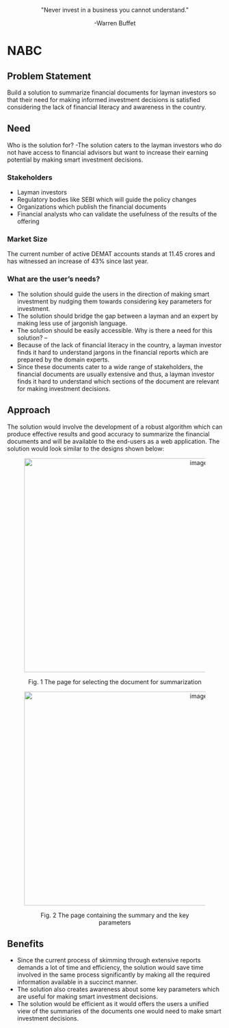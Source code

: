<p align="center">"Never invest in a business you cannot understand."  </p>
<p align="center">  -Warren Buffet</p>

# NABC
## Problem Statement
Build a solution to summarize financial documents for layman investors so that their need for making informed investment decisions is satisfied considering the lack of financial literacy and awareness in the country.
## Need
Who is the solution for? -The solution caters to the layman investors who do not have access to financial advisors but want to increase their earning potential by making smart investment decisions. 
### Stakeholders 
- Layman investors
-	Regulatory bodies like SEBI which will guide the policy changes
-	Organizations which publish the financial documents
-	Financial analysts who can validate the usefulness of the results of the offering

### Market Size 
The current number of active DEMAT accounts stands at 11.45 crores and has witnessed an increase of 43% since last year.
### What are the user’s needs? 
-	The solution should guide the users in the direction of making smart investment by nudging them towards considering key parameters for investment.
-	The solution should bridge the gap between a layman and an expert by making less use of jargonish language.
-	The solution should be easily accessible.
Why is there a need for this solution? – 
-	Because of the lack of financial literacy in the country, a layman investor finds it hard to understand jargons in the financial reports which are prepared by the domain experts.
-	Since these documents cater to a wide range of stakeholders, the financial documents are usually extensive and thus, a layman investor finds it hard to understand which sections of the document are relevant for making investment decisions.

## Approach
The solution would involve the development of a robust algorithm which can produce effective results and good accuracy to summarize the financial documents and will be available to the end-users as a web application. 
The solution would look similar to the designs shown below:
 <figure class="image" align="center">
     <img height="500" width="800" style="text-align: center" class="center" alt="image" src="https://user-images.githubusercontent.com/104067263/208142942-778ffd6e-ddbd-4994-b20d-2c4819564efc.png" title="The page for selecting the document for summarization">
     <p align="center">Fig. 1 The page for selecting the document for summarization</p>
    
 </figure>
 <figure class="image" align="center">
         <img height="500" width="800" class="center" alt="image" src="https://user-images.githubusercontent.com/104067263/208162028-326ef0a1-7a45-4834-9e75-57ea2578068b.png">
        <p align="center">Fig. 2 The page containing the summary and the key parameters</p>
 </figure>


## Benefits
-	Since the current process of skimming through extensive reports demands a lot of time and efficiency, the solution would save time involved in the same process significantly by making all the required information available in a succinct manner. 
-	The solution also creates awareness about some key parameters which are useful for making smart investment decisions.
-	The solution would be efficient as it would offers the users a unified view of the summaries of the documents one would need to make smart investment decisions. 
